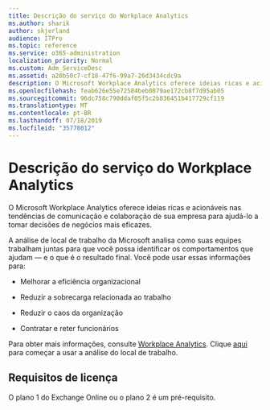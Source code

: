 ```yaml
---
title: Descrição do serviço do Workplace Analytics
ms.author: sharik
author: skjerland
audience: ITPro
ms.topic: reference
ms.service: o365-administration
localization_priority: Normal
ms.custom: Adm_ServiceDesc
ms.assetid: a20b50c7-cf18-47f6-99a7-26d3434cdc9a
description: O Microsoft Workplace Analytics oferece ideias ricas e acionáveis nas tendências de comunicação e colaboração de sua empresa para ajudá-lo a tomar decisões de negócios mais eficazes.
ms.openlocfilehash: feab626e55e72584beb0879ae172cb8f7d95ab05
ms.sourcegitcommit: 96dc758c790ddaf05f5c2b836451b417729cf119
ms.translationtype: MT
ms.contentlocale: pt-BR
ms.lasthandoff: 07/18/2019
ms.locfileid: "35778012"
---
```

# <a name="workplace-analytics-service-description"></a>Descrição do serviço do Workplace Analytics

O Microsoft Workplace Analytics oferece ideias ricas e acionáveis nas tendências de comunicação e colaboração de sua empresa para ajudá-lo a tomar decisões de negócios mais eficazes.
  
A análise de local de trabalho da Microsoft analisa como suas equipes trabalham juntas para que você possa identificar os comportamentos que ajudam — e o que é o resultado final. Você pode usar essas informações para: 
  
- Melhorar a eficiência organizacional
    
- Reduzir a sobrecarga relacionada ao trabalho
    
- Reduzir o caos da organização
    
- Contratar e reter funcionários
    
Para obter mais informações, consulte [Workplace Analytics](https://go.microsoft.com/fwlink/?linkid=852492). Clique [aqui](https://docs.microsoft.com/en-us/workplace-analytics/overview/get-started) para começar a usar a análise do local de trabalho. 
  
## <a name="licensing-requirements"></a>Requisitos de licença

O plano 1 do Exchange Online ou o plano 2 é um pré-requisito.